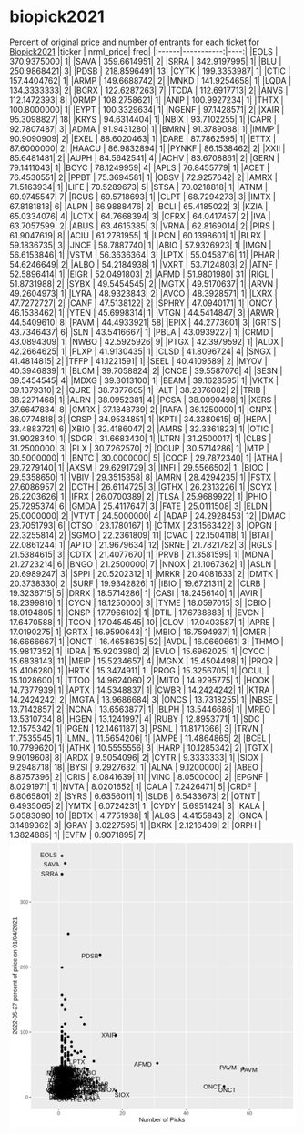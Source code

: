 # biopick2021
Percent of original price and number of entrants for each ticket for [Biopick2021](https://twitter.com/hashtag/Biopick2021)
|ticker |  nrml_price| freq|
|:------|-----------:|----:|
|EOLS   | 370.9375000|    1|
|SAVA   | 359.6614951|    2|
|SRRA   | 342.9197995|    1|
|BLU    | 250.9868421|    3|
|PDSB   | 218.8596491|   13|
|CYTK   | 199.3353987|    1|
|CTIC   | 157.4404762|    1|
|ARMP   | 149.6688742|    2|
|MNKD   | 141.9254658|    1|
|LQDA   | 134.3333333|    2|
|BCRX   | 122.6287263|    7|
|TCDA   | 112.6917713|    2|
|ANVS   | 112.1472393|    8|
|ORMP   | 108.2758621|    1|
|ANIP   | 100.9927234|    1|
|THTX   | 100.8000000|    1|
|EYPT   | 100.3329634|    1|
|NGENF  |  97.1428571|    2|
|XAIR   |  95.3098827|   18|
|KRYS   |  94.6314404|    1|
|NBIX   |  93.7102255|    1|
|CAPR   |  92.7807487|    3|
|ADMA   |  91.9431280|    1|
|BMRN   |  91.3789088|    1|
|IMMP   |  90.9090909|    2|
|EXEL   |  88.6020463|    1|
|DARE   |  87.7862595|    1|
|ETTX   |  87.6000000|    2|
|HAACU  |  86.9832894|    1|
|PYNKF  |  86.1538462|    2|
|XXII   |  85.6481481|    2|
|AUPH   |  84.5642541|    4|
|ACHV   |  83.6708861|    2|
|GERN   |  79.1411043|    1|
|BCYC   |  78.1249959|    4|
|APLS   |  76.8455779|    1|
|ACET   |  76.4530551|    2|
|PPBT   |  75.3694581|    1|
|OBSV   |  72.9257642|    2|
|AMRX   |  71.5163934|    1|
|LIFE   |  70.5289673|    5|
|STSA   |  70.0218818|    1|
|ATNM   |  69.9745547|    7|
|RCUS   |  69.5718693|    1|
|CLPT   |  68.7294273|    3|
|IMTX   |  67.8181818|    6|
|ALPN   |  66.9888476|    2|
|BCLI   |  65.4185022|    3|
|KZIA   |  65.0334076|    4|
|LCTX   |  64.7668394|    3|
|CFRX   |  64.0417457|    2|
|IVA    |  63.7057599|    2|
|ABUS   |  63.4615385|    3|
|VRNA   |  62.8169014|    2|
|PIRS   |  61.9047619|    8|
|ACIU   |  61.2781955|    1|
|LPCN   |  60.1398601|    1|
|BLRX   |  59.1836735|    3|
|JNCE   |  58.7887740|    1|
|ABIO   |  57.9326923|    1|
|IMGN   |  56.6153846|    1|
|VSTM   |  56.3636364|    3|
|LPTX   |  55.0458716|   11|
|PHAR   |  54.6246649|    2|
|ALBO   |  54.2184938|    1|
|VXRT   |  53.7124803|    2|
|ATNF   |  52.5896414|    1|
|EIGR   |  52.0491803|    2|
|AFMD   |  51.9801980|   31|
|RIGL   |  51.8731988|    2|
|SYBX   |  49.5454545|    2|
|MGTX   |  49.5170637|    1|
|ARVN   |  49.2604973|    1|
|LYRA   |  48.9323843|    2|
|AVCO   |  48.3928571|    1|
|LXRX   |  47.7272727|    2|
|CANF   |  47.5138122|    2|
|SPHRY  |  47.0940171|    1|
|ONCY   |  46.1538462|    1|
|YTEN   |  45.6998314|    1|
|VTGN   |  44.5414847|    3|
|ARWR   |  44.5409610|    8|
|PAVM   |  44.4933921|   58|
|EPIX   |  44.2773601|    3|
|GRTS   |  43.7346437|    6|
|SLN    |  43.5416667|    1|
|PBLA   |  43.0939227|    1|
|CRMD   |  43.0894309|    1|
|NWBO   |  42.5925926|    9|
|PTGX   |  42.3979592|    1|
|ALDX   |  42.2664625|    1|
|PLXP   |  41.9130435|    1|
|CLSD   |  41.8096724|    4|
|SNGX   |  41.4814815|    2|
|TFFP   |  41.1221591|    1|
|SEEL   |  40.4109589|    2|
|MYOV   |  40.3946839|    1|
|BLCM   |  39.7058824|    2|
|CNCE   |  39.5587076|    4|
|SESN   |  39.5454545|    4|
|MDXG   |  39.3013100|    1|
|BEAM   |  39.1628595|    1|
|VKTX   |  39.1379310|    2|
|QURE   |  38.7377605|    1|
|ALT    |  38.2376082|    2|
|TRIB   |  38.2271468|    1|
|ALRN   |  38.0952381|    4|
|PCSA   |  38.0090498|    1|
|XERS   |  37.6647834|    8|
|CMRX   |  37.1848739|    2|
|RAFA   |  36.1250000|    1|
|GNPX   |  36.0774818|    3|
|CRSP   |  34.9534851|    1|
|KPTI   |  34.3380615|    9|
|HEPA   |  33.4883721|    6|
|XBIO   |  32.4186047|    2|
|AMRS   |  32.3361823|    1|
|OTIC   |  31.9028340|    1|
|SDGR   |  31.6683430|    1|
|LTRN   |  31.2500017|    1|
|CLBS   |  31.2500000|    3|
|PLX    |  30.7262570|    2|
|OCUP   |  30.5714286|    1|
|MTP    |  30.5000000|    1|
|BNTC   |  30.0000000|    5|
|COCP   |  29.7872340|    1|
|ATHA   |  29.7279140|    1|
|AXSM   |  29.6291729|    3|
|INFI   |  29.5566502|    1|
|BIOC   |  29.5358650|    1|
|VBIV   |  29.3515358|    8|
|AMRN   |  28.4294235|    1|
|FSTX   |  27.6086957|    2|
|DCTH   |  26.6114725|    3|
|GTHX   |  26.2313226|    1|
|SCYX   |  26.2203626|    1|
|IFRX   |  26.0700389|    2|
|TLSA   |  25.9689922|    1|
|PHIO   |  25.7295374|    6|
|GMDA   |  25.4117647|    3|
|FATE   |  25.0111508|    3|
|ELDN   |  25.0000000|    2|
|VTVT   |  24.5000000|    4|
|ADAP   |  24.2928453|   12|
|DMAC   |  23.7051793|    6|
|CTSO   |  23.1780167|    1|
|CTMX   |  23.1563422|    3|
|OPGN   |  22.3255814|    2|
|SGMO   |  22.2361809|   11|
|CVAC   |  22.1504118|    1|
|BTAI   |  22.0861244|    1|
|APTO   |  21.9679634|   12|
|SRNE   |  21.7821782|    3|
|RGLS   |  21.5384615|    3|
|CDTX   |  21.4077670|    1|
|PRVB   |  21.3581599|    1|
|MDNA   |  21.2723214|    6|
|BNGO   |  21.2500000|    7|
|NNOX   |  21.1067362|    1|
|ASLN   |  20.6989247|    3|
|SPPI   |  20.5202312|    1|
|MRKR   |  20.4081633|    2|
|DMTK   |  20.3738330|    2|
|SURF   |  19.9342826|    1|
|IBIO   |  19.6721311|    2|
|CLRB   |  19.3236715|    5|
|DRRX   |  18.5714286|    1|
|CASI   |  18.2456140|    1|
|AVIR   |  18.2399816|    1|
|CYCN   |  18.1250000|    3|
|TYME   |  18.0597015|    3|
|CBIO   |  18.0194805|    1|
|CNSP   |  17.7966102|    1|
|DTIL   |  17.6738883|    1|
|EVGN   |  17.6470588|    1|
|TCON   |  17.0454545|   10|
|CLOV   |  17.0403587|    1|
|APRE   |  17.0190275|    1|
|GRTX   |  16.9590643|    1|
|MBIO   |  16.7594937|    1|
|OMER   |  16.6666667|    1|
|ONCT   |  16.4658635|   52|
|AVDL   |  16.0660661|    3|
|THMO   |  15.9817352|    1|
|IDRA   |  15.9203980|    2|
|EVLO   |  15.6962025|    1|
|CYCC   |  15.6838143|   11|
|MEIP   |  15.5234657|    4|
|MGNX   |  15.4504498|    1|
|PRQR   |  15.4106280|    1|
|HRTX   |  15.3474911|    1|
|PROG   |  15.3256705|    1|
|OCUL   |  15.1028600|    1|
|TTOO   |  14.9624060|    2|
|MITO   |  14.9295775|    1|
|HOOK   |  14.7377939|    1|
|APTX   |  14.5348837|    1|
|CWBR   |  14.2424242|    1|
|KTRA   |  14.2424242|    2|
|MGTA   |  13.9686684|    3|
|ONCS   |  13.7318255|    1|
|NBSE   |  13.7142857|    2|
|NCNA   |  13.6563877|    1|
|BLPH   |  13.5446686|    1|
|MREO   |  13.5310734|    8|
|HGEN   |  13.1241997|    4|
|RUBY   |  12.8953771|    1|
|SDC    |  12.1575342|    1|
|PGEN   |  12.1461187|    3|
|PSNL   |  11.8171366|    3|
|TRVN   |  11.7535545|    1|
|LMNL   |  11.5654206|    1|
|AMPE   |  11.4864865|    2|
|BCEL   |  10.7799620|    1|
|ATHX   |  10.5555556|    3|
|HARP   |  10.1285342|    2|
|TGTX   |   9.9019608|    8|
|ARDX   |   9.5054096|    2|
|CYTR   |   9.3333333|    1|
|SIOX   |   9.2948718|   18|
|BYSI   |   9.2927632|    1|
|ALNA   |   9.1200000|    2|
|ABEO   |   8.8757396|    2|
|CRIS   |   8.0841639|   11|
|VINC   |   8.0500000|    2|
|EPGNF  |   8.0291971|    1|
|NVTA   |   8.0201652|    1|
|CALA   |   7.2426471|    5|
|CRDF   |   6.8065801|    2|
|SYRS   |   6.6356011|    1|
|SLDB   |   6.5433673|    2|
|QTNT   |   6.4935065|    2|
|YMTX   |   6.0724231|    1|
|CYDY   |   5.6951424|    3|
|KALA   |   5.0583090|   10|
|BDTX   |   4.7751938|    1|
|ALGS   |   4.4155843|    2|
|GNCA   |   3.1489362|    3|
|GRAY   |   3.0227595|    1|
|BXRX   |   2.1216409|    2|
|ORPH   |   1.3824885|    1|
|EVFM   |   0.9071895|    7|
![retvspicks](biopicks.png?raw=true)
